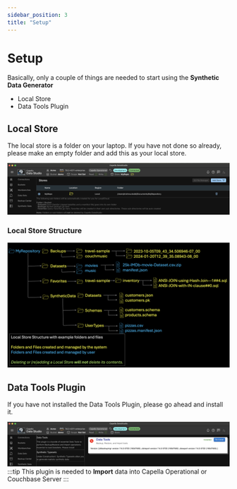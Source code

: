 ```yaml
---
sidebar_position: 3
title: "Setup"
---
```


# Setup

Basically, only a couple of things are needed to start using the **Synthetic Data Generator**

- Local Store
- Data Tools Plugin

## Local Store

The local store is a folder on your laptop. If you have not done so already, please make an empty folder and add this as your local store.

![synth-local-store](/img/synthetic/synth-local-store.png)

### Local Store Structure

<img src="/img/stores/localstore.png" width="800"
alt="localstore" />

## Data Tools Plugin

If you have not installed the Data Tools Plugin, please go ahead and install it.

![synth-datatools-plugin](/img/synthetic/synth-datatools-plugin.png)
:::tip
This plugin is needed to **Import** data into Capella Operational or Couchbase Server
:::
